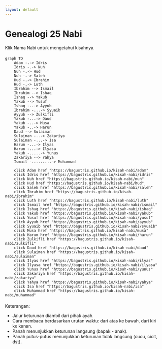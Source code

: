 ```yaml
---
layout: default
---
```


<style>
.mermaid {
  max-width: 100%;
  height: auto;
  margin: 20px 0;
  display: block;
}

@media screen and (max-width: 768px) {
  .mermaid {
    margin: 10px 0;
    font-size: 14px;
  }
}
</style>

# Genealogi 25 Nabi

Klik Nama Nabi untuk mengetahui kisahnya.

```mermaid
graph TD
    Adam -.-> Idris
    Idris -.-> Nuh
    Nuh -.-> Hud
    Nuh -.-> Saleh
    Hud -.-> Ibrahim
    Hud -.-> Luth
    Ibrahim --> Ismail
    Ibrahim --> Ishaq
    Ishaq --> Yakub
    Yakub --> Yusuf
    Ishaq -..-> Ayyub
    Ibrahim -...-> Syuaib
    Ayyub --> Zulkifli
    Yakub -...-> Daud
    Yakub -..-> Musa
    Yakub -..-> Harun
    Daud --> Sulaiman
    Sulaiman -..-> Zakariya
    Sulaiman -...-> Isa
    Harun -...-> Ilyas
    Harun -...-> Ilyasa
    Yakub -.....-> Yunus
    Zakariya --> Yahya
    Ismail -.........-> Muhammad

    click Adam href "https://bagustris.github.io/kisah-nabi/adam"
    click Idris href "https://bagustris.github.io/kisah-nabi/idris"
    click Nuh href "https://bagustris.github.io/kisah-nabi/nuh"
    click Hud href "https://bagustris.github.io/kisah-nabi/hud"
    click Saleh href "https://bagustris.github.io/kisah-nabi/saleh"
    click Ibrahim href "https://bagustris.github.io/kisah-nabi/ibrahim"
    click Luth href "https://bagustris.github.io/kisah-nabi/luth"
    click Ismail href "https://bagustris.github.io/kisah-nabi/ismail"
    click Ishaq href "https://bagustris.github.io/kisah-nabi/ishaq"
    click Yakub href "https://bagustris.github.io/kisah-nabi/yakub"
    click Yusuf href "https://bagustris.github.io/kisah-nabi/yusuf"
    click Ayyub href "https://bagustris.github.io/kisah-nabi/ayyub"
    click Syuaib href "https://bagustris.github.io/kisah-nabi/syuaib"
    click Musa href "https://bagustris.github.io/kisah-nabi/musa"
    click Harun href "https://bagustris.github.io/kisah-nabi/harun"
    click Zulkifli href "https://bagustris.github.io/kisah-nabi/zulkifli"
    click Daud href "https://bagustris.github.io/kisah-nabi/daud"
    click Sulaiman href "https://bagustris.github.io/kisah-nabi/sulaiman"
    click Ilyas href "https://bagustris.github.io/kisah-nabi/ilyas"
    click Ilyasa href "https://bagustris.github.io/kisah-nabi/ilyasa"
    click Yunus href "https://bagustris.github.io/kisah-nabi/yunus"
    click Zakariya href "https://bagustris.github.io/kisah-nabi/zakariya"
    click Yahya href "https://bagustris.github.io/kisah-nabi/yahya"
    click Isa href "https://bagustris.github.io/kisah-nabi/isa"
    click Muhammad href "https://bagustris.github.io/kisah-nabi/muhammad"
```

Keterangan:  
- Jalur keturunan diambil dari pihak ayah.
- Cara membaca berdasarkan urutan waktu: dari atas ke bawah, dari kiri ke kanan.
- Panah menunjukkan keturunan langsung (bapak - anak).
- Panah putus-putus menunjukkan keturunan tidak langsung (cucu, cicit, dst).